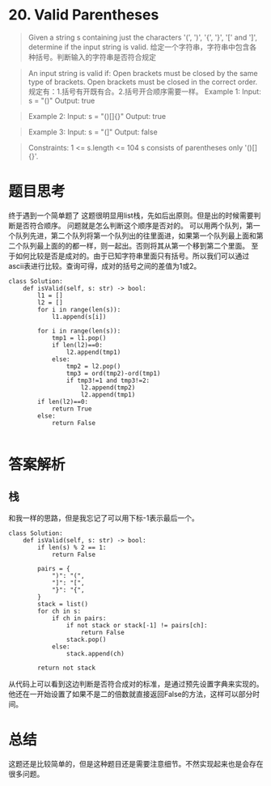 # 20. Valid Parentheses
>Given a string s containing just the characters '(', ')', '{', '}', '[' and ']', determine if the input string is valid.
给定一个字符串，字符串中包含各种括号。判断输入的字符串是否符合规定

>An input string is valid if:
Open brackets must be closed by the same type of brackets.
Open brackets must be closed in the correct order.
 规定有：1.括号有开既有合。2.括号开合顺序需要一样。
>Example 1:
Input: s = "()"
Output: true

>Example 2:
Input: s = "()[]{}"
Output: true

>Example 3:
Input: s = "(]"
Output: false
 
>Constraints:
1 <= s.length <= 104
s consists of parentheses only '()[]{}'.
# 题目思考
终于遇到一个简单题了
这题很明显用list栈，先如后出原则。但是出的时候需要判断是否符合顺序。
问题就是怎么判断这个顺序是否对的。
可以用两个队列，第一个队列先进，第二个队列将第一个队列出的往里面进，如果第一个队列最上面和第二个队列最上面的的都一样，则一起出。否则将其从第一个移到第二个里面。
至于如何比较是否是成对的。由于已知字符串里面只有括号。所以我们可以通过ascii表进行比较。查询可得，成对的括号之间的差值为1或2。
```python3
class Solution:
    def isValid(self, s: str) -> bool:
        l1 = []
        l2 = []
        for i in range(len(s)):
            l1.append(s[i])
       
        for i in range(len(s)):
            tmp1 = l1.pop()
            if len(l2)==0:
                l2.append(tmp1)
            else:
                tmp2 = l2.pop()
                tmp3 = ord(tmp2)-ord(tmp1)
                if tmp3!=1 and tmp3!=2:
                    l2.append(tmp2)
                    l2.append(tmp1)
        if len(l2)==0:
            return True
        else:
            return False
        
```
# 答案解析
## 栈
和我一样的思路，但是我忘记了可以用下标-1表示最后一个。
```python3
class Solution:
    def isValid(self, s: str) -> bool:
        if len(s) % 2 == 1:
            return False
        
        pairs = {
            ")": "(",
            "]": "[",
            "}": "{",
        }
        stack = list()
        for ch in s:
            if ch in pairs:
                if not stack or stack[-1] != pairs[ch]:
                    return False
                stack.pop()
            else:
                stack.append(ch)
        
        return not stack
```
从代码上可以看到这边判断是否符合成对的标准，是通过预先设置字典来实现的。
他还在一开始设置了如果不是二的倍数就直接返回False的方法，这样可以部分时间。

# 总结
这题还是比较简单的，但是这种题目还是需要注意细节。不然实现起来也是会存在很多问题。